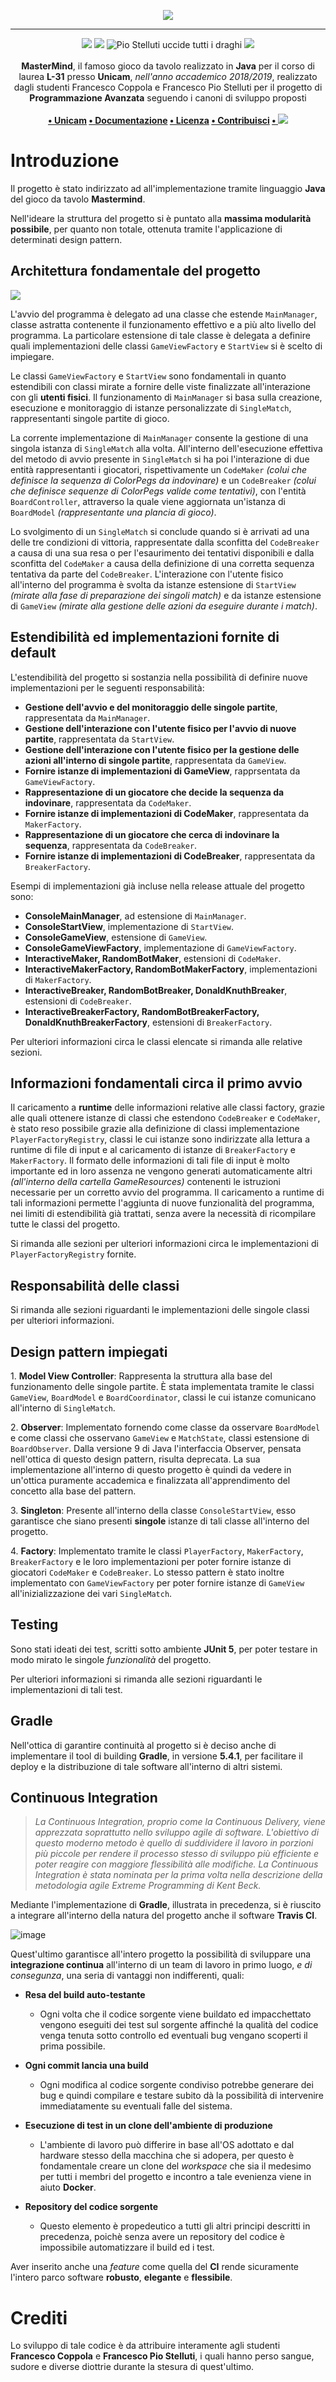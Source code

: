 <p align="center">
  <img src="https://i.imgur.com/W5p44bp.png">
</p>

--- 

<p align="center">
<img src="https://forthebadge.com/images/badges/built-with-love.svg"/>
<img src="https://forthebadge.com/images/badges/made-with-java.svg"/>
<img src="https://forthebadge.com/images/badges/winter-is-coming.svg" alt="Pio Stelluti uccide tutti i draghi"/>
<img src="https://forthebadge.com/images/badges/cc-0.svg"/><br><br>
    <b>MasterMind</b>, il famoso gioco da tavolo realizzato in <b>Java</b> per il corso di laurea <b>L-31</b> presso <b>Unicam</b>, <i>nell'anno accademico 2018/2019</i>, realizzato dagli studenti Francesco Coppola e Francesco Pio Stelluti per il progetto di <b>Programmazione Avanzata</b> seguendo i canoni di sviluppo proposti
    <br><br><b>
<a href="https://www.unicam.it/">• Unicam</a>
<a href="https://www.github.io/azzeccagarbugli/MasterMind">• Documentazione</a>
<a href="https://it.wikipedia.org/wiki/Licenza_MIT">• Licenza</a>
<a href="https://www.youtube.com/watch?v=dQw4w9WgXcQ">• Contribuisci</a>
<a href="https://travis-ci.com/Azzeccagarbugli/MasterMind">• <img src="https://travis-ci.com/Azzeccagarbugli/MasterMind.svg?token=AExPBgyhQEbq8cihCQQs&branch=master"></img></a>
</b></p>


Introduzione
============

Il progetto è stato indirizzato ad all\'implementazione tramite
linguaggio **Java** del gioco da tavolo **Mastermind**.

Nell\'ideare la struttura del progetto si è puntato alla **massima
modularità possibile**, per quanto non totale, ottenuta tramite
l\'applicazione di determinati design pattern.

Architettura fondamentale del progetto
--------------------------------------

<img src="./docs/_static/viewmodel.svg">

L\'avvio del programma è delegato ad una classe che estende
`MainManager`, classe astratta contenente il funzionamento effettivo e a
più alto livello del programma. La particolare estensione di tale classe
è delegata a definire quali implementazioni delle classi
`GameViewFactory` e `StartView` si è scelto di impiegare.

Le classi `GameViewFactory` e `StartView` sono fondamentali in quanto
estendibili con classi mirate a fornire delle viste finalizzate
all\'interazione con gli **utenti fisici**. Il funzionamento di
`MainManager` si basa sulla creazione, esecuzione e monitoraggio di
istanze personalizzate di `SingleMatch`, rappresentanti singole partite
di gioco.

La corrente implementazione di `MainManager` consente la gestione di una
singola istanza di `SingleMatch` alla volta. All\'interno
dell\'esecuzione effettiva del metodo di avvio presente in `SingleMatch`
si ha poi l\'interazione di due entità rappresentanti i giocatori,
rispettivamente un `CodeMaker` *(colui che definisce la sequenza di
ColorPegs da indovinare)* e un `CodeBreaker` *(colui che definisce
sequenze di ColorPegs valide come tentativi)*, con l\'entità
`BoardController`, attraverso la quale viene aggiornata un\'istanza di
`BoardModel` *(rappresentante una plancia di gioco)*.

Lo svolgimento di un `SingleMatch` si conclude quando si è arrivati ad
una delle tre condizioni di vittoria, rappresentate dalla sconfitta del
`CodeBreaker` a causa di una sua resa o per l\'esaurimento dei tentativi
disponibili e dalla sconfitta del `CodeMaker` a causa della definizione
di una corretta sequenza tentativa da parte del `CodeBreaker`.
L\'interazione con l\'utente fisico all\'interno del programma è svolta
da istanze estensione di `StartView` *(mirate alla fase di preparazione
dei singoli match)* e da istanze estensione di `GameView` *(mirate alla
gestione delle azioni da eseguire durante i match)*.

Estendibilità ed implementazioni fornite di default
---------------------------------------------------

L\'estendibilità del progetto si sostanzia nella possibilità di definire
nuove implementazioni per le seguenti responsabilità:

-   **Gestione dell\'avvio e del monitoraggio delle singole partite**,
    rappresentata da `MainManager`.
-   **Gestione dell\'interazione con l\'utente fisico per l\'avvio di
    nuove partite**, rappresentata da `StartView`.
-   **Gestione dell\'interazione con l\'utente fisico per la gestione
    delle azioni all\'interno di singole partite**, rappresentata da
    `GameView`.
-   **Fornire istanze di implementazioni di GameView**, rapprsentata da
    `GameViewFactory`.
-   **Rappresentazione di un giocatore che decide la sequenza da
    indovinare**, rappresentata da `CodeMaker`.
-   **Fornire istanze di implementazioni di CodeMaker**, rappresentata
    da `MakerFactory`.
-   **Rappresentazione di un giocatore che cerca di indovinare la
    sequenza**, rappresentata da `CodeBreaker`.
-   **Fornire istanze di implementazioni di CodeBreaker**, rappresentata
    da `BreakerFactory`.

Esempi di implementazioni già incluse nella release attuale del progetto
sono:

-   **ConsoleMainManager**, ad estensione di `MainManager`.
-   **ConsoleStartView**, implementazione di `StartView`.
-   **ConsoleGameView**, estensione di `GameView`.
-   **ConsoleGameViewFactory**, implementazione di `GameViewFactory`.
-   **InteractiveMaker, RandomBotMaker**, estensioni di `CodeMaker`.
-   **InteractiveMakerFactory, RandomBotMakerFactory**, implementazioni
    di `MakerFactory`.
-   **InteractiveBreaker, RandomBotBreaker, DonaldKnuthBreaker**,
    estensioni di `CodeBreaker`.
-   **InteractiveBreakerFactory, RandomBotBreakerFactory,
    DonaldKnuthBreakerFactory**, estensioni di `BreakerFactory`.

Per ulteriori informazioni circa le classi elencate si rimanda alle
relative sezioni.

Informazioni fondamentali circa il primo avvio
----------------------------------------------

Il caricamento a **runtime** delle informazioni relative alle classi
factory, grazie alle quali ottenere istanze di classi che estendono
`CodeBreaker` e `CodeMaker`, è stato reso possibile grazie alla
definizione di classi implementazione `PlayerFactoryRegistry`, classi le
cui istanze sono indirizzate alla lettura a runtime di file di input e
al caricamento di istanze di `BreakerFactory` e `MakerFactory`. Il
formato delle informazioni di tali file di input è molto importante ed
in loro assenza ne vengono generati automaticamente altri *(all\'interno
della cartella GameResources)* contenenti le istruzioni necessarie per
un corretto avvio del programma. Il caricamento a runtime di tali
informazioni permette l\'aggiunta di nuove funzionalità del programma,
nei limiti di estendibilità già trattati, senza avere la necessità di
ricompilare tutte le classi del progetto.

Si rimanda alle sezioni per ulteriori informazioni circa le implementazioni di `PlayerFactoryRegistry` fornite.

Responsabilità delle classi
---------------------------

Si rimanda alle sezioni riguardanti le implementazioni delle singole classi per ulteriori informazioni.

Design pattern impiegati
------------------------

1\. **Model View Controller**: Rappresenta la struttura alla base del
funzionamento delle singole partite. È stata implementata tramite le
classi `GameView`, `BoardModel` e `BoardCoordinator`, classi le cui
istanze comunicano all\'interno di `SingleMatch`.

2\. **Observer**: Implementato fornendo come classe da osservare
`BoardModel` e come classi che osservano `GameView` e `MatchState`,
classi estensione di `BoardObserver`. Dalla versione 9 di Java
l\'interfaccia Observer, pensata nell\'ottica di questo design pattern,
risulta deprecata. La sua implementazione all\'interno di questo
progetto è quindi da vedere in un\'ottica puramente accademica e
finalizzata all\'apprendimento del concetto alla base del pattern.

3\. **Singleton**: Presente all\'interno della classe
`ConsoleStartView`, esso garantisce che siano presenti **singole**
istanze di tali classe all\'interno del progetto.

4\. **Factory**: Implementato tramite le classi `PlayerFactory`,
`MakerFactory`, `BreakerFactory` e le loro implementazioni per poter
fornire istanze di giocatori `CodeMaker` e `CodeBreaker`. Lo stesso
pattern è stato inoltre implementato con `GameViewFactory` per poter
fornire istanze di `GameView` all\'inizializzazione dei vari
`SingleMatch`.

Testing
-------

Sono stati ideati dei test, scritti sotto ambiente **JUnit 5**, per
poter testare in modo mirato le singole *funzionalità* del progetto.

Per ulteriori informazioni si rimanda alle sezioni riguardanti le implementazioni di tali test.

Gradle
------

Nell\'ottica di garantire continuità al progetto si è deciso anche di
implementare il tool di building **Gradle**, in versione **5.4.1**, per
facilitare il deploy e la distribuzione di tale software all\'interno di
altri sistemi.

Continuous Integration
----------------------

> *La Continuous Integration, proprio come la Continuous Delivery, viene
> apprezzata soprattutto nello sviluppo agile di software. L\'obiettivo
> di questo moderno metodo è quello di suddividere il lavoro in porzioni
> più piccole per rendere il processo stesso di sviluppo più efficiente
> e poter reagire con maggiore flessibilità alle modifiche. La
> Continuous Integration è stata nominata per la prima volta nella
> descrizione della metodologia agile Extreme Programming di Kent Beck.*

Mediante l\'implementazione di **Gradle**, illustrata in precedenza, si
è riuscito a integrare all\'interno della natura del progetto anche il
software **Travis CI**.

![image](docs/_static/ci.png)

Quest\'ultimo garantisce all\'intero progetto la possibilità di
sviluppare una **integrazione continua** all\'interno di un team di
lavoro in primo luogo, *e di consegunza*, una seria di vantaggi non
indifferenti, quali:

- **Resa del build auto-testante**
   -   Ogni volta che il codice sorgente viene buildato ed
            impacchettato vengono eseguiti dei test sul sorgente
            affinché la qualità del codice venga tenuta sotto controllo
            ed eventuali bug vengano scoperti il prima possibile.

- **Ogni commit lancia una build**

   -   Ogni modifica al codice sorgente condiviso potrebbe generare
            dei bug e quindi compilare e testare subito dà la
            possibilità di intervenire immediatamente su eventuali falle
            del sistema.

- **Esecuzione di test in un clone dell\'ambiente di produzione**
   -   L\'ambiente di lavoro può differire in base all\'OS adottato
            e dal hardware stesso della macchina che si adopera, per
            questo è fondamentale creare un clone del *workspace* che
            sia il medesimo per tutti i membri del progetto e incontro a
            tale evenienza viene in aiuto **Docker**.

- **Repository del codice sorgente**
   -   Questo elemento è propedeutico a tutti gli altri principi
            descritti in precedenza, poichè senza avere un repository
            del codice è impossibile automatizzare il build ed i test.

Aver inserito anche una *feature* come quella del **CI** rende
sicuramente l\'intero parco software **robusto**, **elegante** e
**flessibile**.


# Crediti

Lo sviluppo di tale codice è da attribuire interamente agli studenti **Francesco Coppola**
e **Francesco Pio Stelluti**, i quali hanno perso sangue, sudore e diverse diottrie durante la stesura di quest'ultimo.